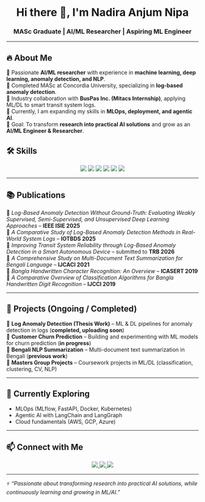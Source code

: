 
<h1 align="center"> Hi there 👋, I'm Nadira Anjum Nipa </h1>
<h3 align="center"> MASc Graduate | AI/ML Researcher | Aspiring ML Engineer </h3>

---

## 🔥 About Me  
🌟 Passionate **AI/ML researcher** with experience in **machine learning, deep learning, anomaly detection, and NLP**.  
📖 Completed MASc at Concordia University, specializing in **log-based anomaly detection**.  
💼 Industry collaboration with **BusPas Inc. (Mitacs Internship)**, applying ML/DL to smart transit system logs.  
📡 Currently, I am expanding my skills in **MLOps, deployment, and agentic AI**.  
🎯 Goal: To transform **research into practical AI solutions** and grow as an **AI/ML Engineer & Researcher**.  

## 🛠️ Skills  

<p align="center">
  <!-- Programming -->
  <img src="https://img.shields.io/badge/Python-3776AB?style=for-the-badge&logo=python&logoColor=white" />
  <img src="https://img.shields.io/badge/C++-00599C?style=for-the-badge&logo=c%2B%2B&logoColor=white" />
  <img src="https://img.shields.io/badge/Java-ED8B00?style=for-the-badge&logo=java&logoColor=white" />

  <!-- ML/AI -->
  <img src="https://img.shields.io/badge/TensorFlow-FF6F00?style=for-the-badge&logo=tensorflow&logoColor=white" />
  <img src="https://img.shields.io/badge/PyTorch-EE4C2C?style=for-the-badge&logo=pytorch&logoColor=white" />
  <img src="https://img.shields.io/badge/scikit--learn-F7931E?style=for-the-badge&logo=scikit-learn&logoColor=white" />
</p>

---

## 📚 Publications  
📌 *Log-Based Anomaly Detection Without Ground-Truth: Evaluating Weakly Supervised, Semi-Supervised, and Unsupervised Deep Learning Approaches* – **IEEE ISIE 2025**  
📌 *A Comparative Study of Log-Based Anomaly Detection Methods in Real-World System Logs* – **IOTBDS 2025**  
📌 *Improving Transit System Reliability through Log-Based Anomaly Detection in a Smart Autonomous Device* – submitted to **TRB 2026**  
📌 *A Comprehensive Study on Multi-Document Text Summarization for Bengali Language* – **IJCACI 2021**  
📌 *Bangla Handwritten Character Recognition: An Overview* – **ICASERT 2019**  
📌 *A Comparative Overview of Classification Algorithms for Bangla Handwritten Digit Recognition* – **IJCCI 2019** 

---

## 🚀 Projects (Ongoing / Completed) 

🔹 **Log Anomaly Detection (Thesis Work)** – ML & DL pipelines for anomaly detection in logs (**completed, uploading soon**)  
🔹 **Customer Churn Prediction** – Building and experimenting with ML models for churn prediction (**in progress**)  
🔹 **Bengali NLP Summarization** – Multi-document text summarization in Bengali (**previous work**)  
🔹 **Masters Group Projects** – Coursework projects in ML/DL (classification, clustering, CV, NLP)    

---

## 🌱 Currently Exploring  

- MLOps (MLflow, FastAPI, Docker, Kubernetes)  
- Agentic AI with LangChain and LangGraph  
- Cloud fundamentals (AWS, GCP, Azure)  

---


## 📫 Connect with Me  

<p align="center">
  <a href="https://www.linkedin.com/in/nadiranipa/">
    <img src="https://img.shields.io/badge/LinkedIn-0077B5?style=for-the-badge&logo=linkedin&logoColor=white" />
  </a>
  <a href="mailto:nadira.nipa@gmail.com">
    <img src="https://img.shields.io/badge/Email-D14836?style=for-the-badge&logo=gmail&logoColor=white" />
  </a>
  <a href="https://scholar.google.ca/citations?user=r1vXPLsAAAAJ&hl=en">
    <img src="https://img.shields.io/badge/Google%20Scholar-4285F4?style=for-the-badge&logo=google-scholar&logoColor=white" />
  </a>
</p>

---

⚡ *“Passionate about transforming research into practical AI solutions, while continuously learning and growing in ML/AI.”*  
